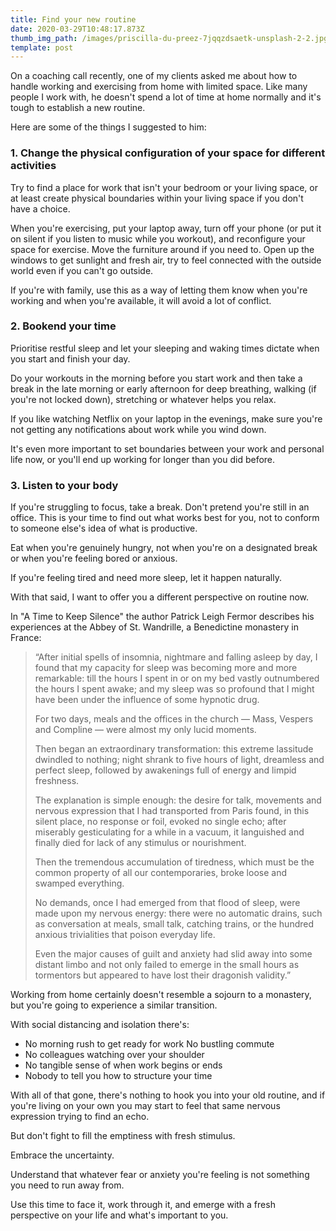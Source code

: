 ```yaml
---
title: Find your new routine
date: 2020-03-29T10:48:17.873Z
thumb_img_path: /images/priscilla-du-preez-7jqqzdsaetk-unsplash-2-2.jpg
template: post
---
```

On a coaching call recently, one of my clients asked me about how to handle working and exercising from home with limited space. Like many people I work with, he doesn't spend a lot of time at home normally and it's tough to establish a new routine.

Here are some of the things I suggested to him:

### 1. Change the physical configuration of your space for different activities

Try to find a place for work that isn't your bedroom or your living space, or at least create physical boundaries within your living space if you don't have a choice.

When you're exercising, put your laptop away, turn off your phone (or put it on silent if you listen to music while you workout), and reconfigure your space for exercise. Move the furniture around if you need to. Open up the windows to get sunlight and fresh air, try to feel connected with the outside world even if you can't go outside.

If you're with family, use this as a way of letting them know when you're working and when you're available, it will avoid a lot of conflict.

### 2. Bookend your time

Prioritise restful sleep and let your sleeping and waking times dictate when you start and finish your day.

Do your workouts in the morning before you start work and then take a break in the late morning or early afternoon for deep breathing, walking (if you're not locked down), stretching or whatever helps you relax.

If you like watching Netflix on your laptop in the evenings, make sure you're not getting any notifications about work while you wind down.

It's even more important to set boundaries between your work and personal life now, or you'll end up working for longer than you did before.

### 3. Listen to your body

If you're struggling to focus, take a break. Don't pretend you're still in an office. This is your time to find out what works best for you, not to conform to someone else's idea of what is productive.

Eat when you're genuinely hungry, not when you're on a designated break or when you're feeling bored or anxious.

If you're feeling tired and need more sleep, let it happen naturally.

With that said, I want to offer you a different perspective on routine now.

In "A Time to Keep Silence" the author Patrick Leigh Fermor describes his experiences at the Abbey of St. Wandrille, a Benedictine monastery in France:

> “After initial spells of insomnia, nightmare and falling asleep by day, I found that my capacity for sleep was becoming more and more remarkable: till the hours I spent in or on my bed vastly outnumbered the hours I spent awake; and my sleep was so profound that I might have been under the influence of some hypnotic drug.
>
> For two days, meals and the offices in the church — Mass, Vespers and Compline — were almost my only lucid moments.
>
> Then began an extraordinary transformation: this extreme lassitude dwindled to nothing; night shrank to five hours of light, dreamless and perfect sleep, followed by awakenings full of energy and limpid freshness.
>
> The explanation is simple enough: the desire for talk, movements and nervous expression that I had transported from Paris found, in this silent place, no response or foil, evoked no single echo; after miserably gesticulating for a while in a vacuum, it languished and finally died for lack of any stimulus or nourishment.
>
> Then the tremendous accumulation of tiredness, which must be the common property of all our contemporaries, broke loose and swamped everything.
>
> No demands, once I had emerged from that flood of sleep, were made upon my nervous energy: there were no automatic drains, such as conversation at meals, small talk, catching trains, or the hundred anxious trivialities that poison everyday life.
>
> Even the major causes of guilt and anxiety had slid away into some distant limbo and not only failed to emerge in the small hours as tormentors but appeared to have lost their dragonish validity.”

Working from home certainly doesn't resemble a sojourn to a monastery, but you're going to experience a similar transition.

With social distancing and isolation there's:

* No morning rush to get ready for work No bustling commute
* No colleagues watching over your shoulder
* No tangible sense of when work begins or ends
* Nobody to tell you how to structure your time

With all of that gone, there's nothing to hook you into your old routine, and if you're living on your own you may start to feel that same nervous expression trying to find an echo.

But don't fight to fill the emptiness with fresh stimulus.

Embrace the uncertainty.

Understand that whatever fear or anxiety you're feeling is not something you need to run away from.

Use this time to face it, work through it, and emerge with a fresh perspective on your life and what's important to you.